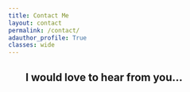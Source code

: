 ```yaml
---
title: Contact Me
layout: contact
permalink: /contact/
adauthor_profile: True
classes: wide
---
```


## &nbsp;&nbsp;&nbsp;&nbsp;&nbsp;&nbsp; I would love to hear from you...

